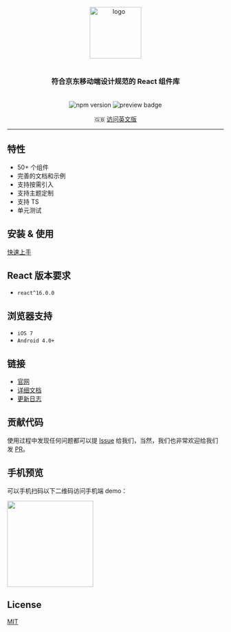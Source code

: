 <p align="center">
    <img alt="logo" src="https://storage.jd.com/imgtools/a88936e68d-2f02ea30-b2ac-11e9-b365-ffed7307867d.png" width="120" style="margin-bottom: 10px;">
</p>
<h3 align="center" style="margin: 30px 0 35px;">符合京东移动端设计规范的 React 组件库 </h3>
<p align="center"><img src="https://img.shields.io/npm/v/@jdcfe/yep-react.svg?style=flat-square" alt="npm version" /> <img alt="preview badge" src="https://img.shields.io/npm/dw/@jdcfe/yep-react"></p>

<p align="center">
  🇬🇧 <a href="./README.md">访问英文版</a>
</p>

---

## 特性

- 50+ 个组件
- 完善的文档和示例
- 支持按需引入
- 支持主题定制
- 支持 TS
- 单元测试

## 安装 & 使用

[快速上手](https://yep-react.jd.com/#/doc/get-started)

## React 版本要求

- `react^16.0.0`

## 浏览器支持

- `iOS 7`
- `Android 4.0+`

## 链接

- [官网](https://yep-react.jd.com/)
- [详细文档](https://yep-react.jd.com/#/doc/get-started)
- [更新日志](https://yep-react.jd.com/#/doc/CHANGELOG)

## 贡献代码

使用过程中发现任何问题都可以提 [Issue](https://github.com/jdf2e/yep-react/issues) 给我们，当然，我们也非常欢迎给我们发 [PR](https://github.com/jdf2e/yep-react/pulls)。

## 手机预览

可以手机扫码以下二维码访问手机端 demo：

<img src="https://img14.360buyimg.com/imagetools/jfs/t28423/177/1558757309/5251/e5003733/5ce3d317N0f3bb003.png" width="200" height="200" >

## License

[MIT](https://github.com/jdf2e/yep-react/blob/master/LICENSE)
